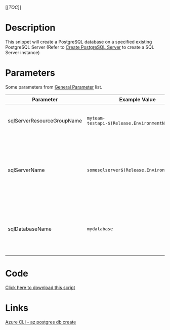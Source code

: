 [[_TOC_]]

# Description
This snippet will create a PostgreSQL database on a specified existing PostgreSQL Server (Refer to [Create PostgreSQL Server](/Azure/Azure-CLI-Snippets/PostgreSQL/Create-PostgreSQL-Server) to create a SQL Server instance)

# Parameters
Some parameters from [General Parameter](/Azure/Azure-CLI-Snippets) list.

| Parameter | Example Value | Description |
|--|--|--|
| sqlServerResourceGroupName | `myteam-testapi-$(Release.EnvironmentName)` | The name of the Resource Group the SQL server was created |
| sqlServerName | `somesqlserver$(Release.EnvironmentName)` | The name for the PostgreSQL Server resource. This has to be an existing PostgreSQL Server instance. |
| sqlDatabaseName | `mydatabase` | The name for the PostgreSQL Database to create. Stick to alphanumerical and hyphens etc |

# Code
[Click here to download this script](../../../../src/PostgreSQL/Create-PostgreSQL-Database.ps1)

# Links

[Azure CLI - az postgres db create](https://docs.microsoft.com/en-us/cli/azure/postgres/db?view=azure-cli-latest#az_postgres_db_create)
